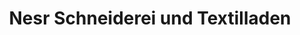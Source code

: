 ---
title: "Nesr Schneiderei und Textilladen"
url: /zuerich/nesr-schneiderei-und-textilladen/
shop: Schneiderei
---